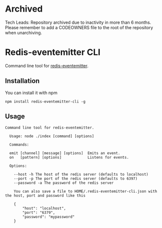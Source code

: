Archived
======
Tech Leads: Repository archived due to inactivity in more than 6 months.
Please remember to add a CODEOWNERS file to the root of the repository when unarchiving.

# Redis-eventemitter CLI

Command line tool for [redis-eventemitter](https://github.com/freeall/redis-eventemitter).

## Installation

You can install it with npm

```
npm install redis-eventemitter-cli -g
```

## Usage

```
Command line tool for redis-eventemitter.

  Usage: node ./index [command] [options]

  Commands:

  emit [channel] [message] [options]  Emits an event.
  on   [pattern] [options]            Listens for events.

  Options:

    --host -h The host of the redis server (defaults to localhost)
    --port -p The port of the redis server (defaults to 6397)
    --password -a The password of the redis server

    You can also save a file to HOME/.redis-eventemitter-cli.json with the host, port and password like this

    {
        "host": "localhost",
        "port": "6379",
        "password": "mypassword"
    }
```
